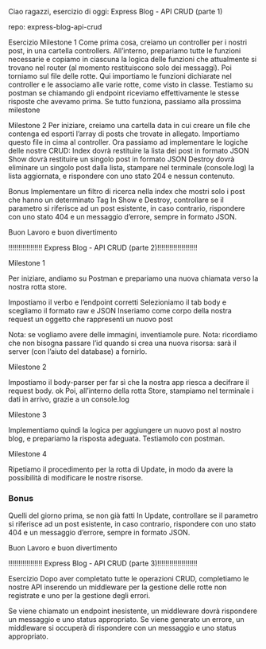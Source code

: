 Ciao ragazzi,
esercizio di oggi: Express Blog - API CRUD (parte 1)

repo: express-blog-api-crud

Esercizio
Milestone 1
Come prima cosa, creiamo un controller per i nostri post, in una cartella controllers.
All’interno, prepariamo tutte le funzioni necessarie e copiamo in ciascuna la logica delle funzioni che attualmente si trovano nel router (al momento restituiscono solo dei messaggi).
Poi torniamo sul file delle rotte. Qui importiamo le funzioni dichiarate nel controller e le associamo alle varie rotte, come visto in classe.
Testiamo su postman se chiamando gli endpoint riceviamo effettivamente le stesse risposte che avevamo prima.
Se tutto funziona, passiamo alla prossima milestone

Milestone 2
Per iniziare, creiamo una cartella data in cui creare un file che contenga ed esporti l’array di posts che trovate in allegato. Importiamo questo file in cima al controller.
Ora passiamo ad implementare le logiche delle nostre CRUD:
Index dovrà restituire la lista dei post in formato JSON
Show dovrà restituire un singolo post in formato JSON
Destroy dovrà eliminare un singolo post dalla lista, stampare nel terminale (console.log) la lista aggiornata, e rispondere con uno stato 204 e nessun contenuto.

Bonus
Implementare un filtro di ricerca nella index che mostri solo i post che hanno un determinato Tag
In Show e Destroy, controllare se il parametro si riferisce ad un post esistente, in caso contrario, rispondere con uno stato 404 e un messaggio d’errore, sempre in formato JSON.

Buon Lavoro e buon divertimento

!!!!!!!!!!!!!!!!! Express Blog - API CRUD (parte 2)!!!!!!!!!!!!!!!!!!!!

Milestone 1

Per iniziare, andiamo su Postman e prepariamo una nuova chiamata verso la nostra rotta store.

Impostiamo il verbo e l’endpoint corretti
Selezioniamo il tab body e scegliamo il formato raw e JSON
Inseriamo come corpo della nostra request un oggetto che rappresenti un nuovo post

Nota: se vogliamo avere delle immagini, inventiamole pure.
Nota: ricordiamo che non bisogna passare l’id quando si crea una nuova risorsa: sarà il server (con l’aiuto del database) a fornirlo.

Milestone 2

Impostiamo il body-parser per far sì che la nostra app riesca a decifrare il request body. ok
Poi, all’interno della rotta Store, stampiamo nel terminale i dati in arrivo, grazie a un console.log

Milestone 3

Implementiamo quindi la logica per aggiungere un nuovo post al nostro blog, e prepariamo la risposta adeguata.
Testiamolo con postman.

Milestone 4

Ripetiamo il procedimento per la rotta di Update, in modo da avere la possibilità di modificare le nostre risorse.

### Bonus

Quelli del giorno prima, se non già fatti
In Update, controllare se il parametro si riferisce ad un post esistente, in caso contrario, rispondere con uno stato 404 e un messaggio d’errore, sempre in formato JSON.

Buon Lavoro e buon divertimento

!!!!!!!!!!!!!!!!! Express Blog - API CRUD (parte 3)!!!!!!!!!!!!!!!!!!!!

Esercizio
Dopo aver completato tutte le operazioni CRUD, completiamo le nostre API inserendo un middleware per la gestione delle rotte non registrate e uno per la gestione degli errori.

Se viene chiamato un endpoint inesistente, un middleware dovrà rispondere un messaggio e uno status appropriato.
Se viene generato un errore, un middleware si occuperà di rispondere con un messaggio e uno status appropriato.

